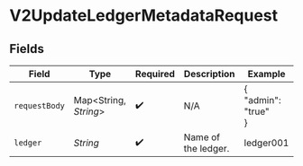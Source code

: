 # V2UpdateLedgerMetadataRequest


## Fields

| Field                  | Type                   | Required               | Description            | Example                |
| ---------------------- | ---------------------- | ---------------------- | ---------------------- | ---------------------- |
| `requestBody`          | Map\<String, *String*> | :heavy_check_mark:     | N/A                    | {<br/>"admin": "true"<br/>} |
| `ledger`               | *String*               | :heavy_check_mark:     | Name of the ledger.    | ledger001              |